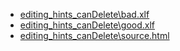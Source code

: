 - [editing_hints_canDelete\bad.xlf](editing_hints_canDelete\bad.xlf) 
- [editing_hints_canDelete\good.xlf](editing_hints_canDelete\good.xlf) 
- [editing_hints_canDelete\source.html](editing_hints_canDelete\source.html) 
